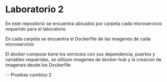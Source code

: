 # Laboratorio 2

En este repositorio se encuentra ubicados por carpeta cada microservicio requerido para el laboratorio

En cada carpeta se encuentra el Dockerfile de las imagenes de cada microservicio

El docker-compose tiene los servicios con sus dependencia, puertos y variables requeridas, se utilizan imagenes de docker-hub y la creacion de imagenes desde los Dockerfile

-- Pruebas cambios 2
